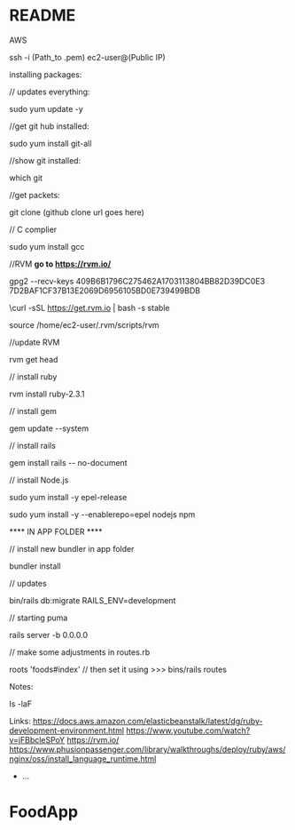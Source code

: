 # README
AWS 

ssh -i (Path_to .pem) ec2-user@(Public IP)

installing packages:

// updates everything: 

sudo yum update -y 

//get git hub installed: 

sudo yum install git-all

//show git installed: 

which git

//get packets:

git clone (github clone url goes here)

// C complier

sudo yum install gcc

//RVM **go to https://rvm.io/**

gpg2 --recv-keys 409B6B1796C275462A1703113804BB82D39DC0E3 7D2BAF1CF37B13E2069D6956105BD0E739499BDB

\curl -sSL https://get.rvm.io | bash -s stable

source /home/ec2-user/.rvm/scripts/rvm

//update RVM 

rvm get head

// install ruby 

rvm install ruby-2.3.1

// install gem

gem update --system 

// install rails 

gem install rails -- no-document

// install Node.js

sudo yum install -y epel-release

sudo yum install -y --enablerepo=epel nodejs npm

**** IN APP FOLDER ****

// install new bundler in app folder 

bundler install 

// updates

bin/rails db:migrate RAILS_ENV=development

// starting puma 

rails server -b 0.0.0.0

// make some adjustments in routes.rb

roots 'foods#index' // then set it using >>> bins/rails routes


Notes:

ls -laF

Links:
https://docs.aws.amazon.com/elasticbeanstalk/latest/dg/ruby-development-environment.html
https://www.youtube.com/watch?v=jFBbcleSPoY
https://rvm.io/
https://www.phusionpassenger.com/library/walkthroughs/deploy/ruby/aws/nginx/oss/install_language_runtime.html


* ...
# FoodApp
